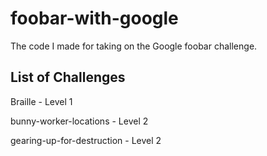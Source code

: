 # foobar-with-google
The code I made for taking on the Google foobar challenge. 

## List of Challenges 

Braille - Level 1

bunny-worker-locations - Level 2

gearing-up-for-destruction - Level 2 
